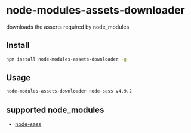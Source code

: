 # node-modules-assets-downloader

downloads the asserts required by node_modules

## Install

```bash
npm install node-modules-assets-downloader -g
```

## Usage

```bash
node-modules-assets-downloader node-sass v4.9.2
```

## supported node_modules

- [node-sass](https://github.com/sass/node-sass)
